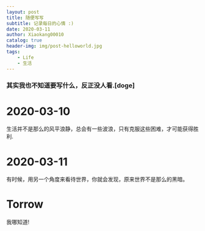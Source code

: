```yaml
---
layout: post
title: 随便写写
subtitle: 记录每日的心情 :)
date: 2020-03-11
author: Xiaokang00010
catalog: true
header-img: img/post-helloworld.jpg
tags:
    - Life
    - 生活
---
```


### 其实我也不知道要写什么，反正没人看.[doge]

# 2020-03-10

生活并不是那么的风平浪静，总会有一些波浪，只有克服这些困难，才可能获得胜利.

# 2020-03-11

有时候，用另一个角度来看待世界，你就会发现，原来世界不是那么的黑暗。

# Torrow

我哪知道!
